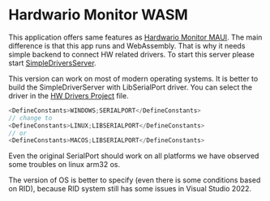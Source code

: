 # Hardwario Monitor WASM

This application offers same features as [Hardwario Monitor MAUI](./hio-dotnet.Demos.HardwarioMonitor).
The main difference is that this app runs and WebAssembly. That is why it needs simple backend to connect HW related drivers.
To start this server please start [SimpleDriversServer](./hio-dotnet.Demos.SimpleDriversServer). 

This version can work on most of modern operating systems. 
It is better to build the SimpleDriverServer with LibSerialPort driver. 
You can select the driver in the [HW Drivers Project](./hio-dotnet.HWDrivers/hio-dotnet.HWDrivers.csproj) file.

```csharp
<DefineConstants>WINDOWS;SERIALPORT</DefineConstants>
// change to 
<DefineConstants>LINUX;LIBSERIALPORT</DefineConstants>
// or
<DefineConstants>MACOS;LIBSERIALPORT</DefineConstants>
```

Even the original SerialPort should work on all platforms we have observed some troubles on linux arm32 os. 

The version of OS is better to specify (even there is some conditions based on RID), because RID system still has some issues in Visual Studio 2022.